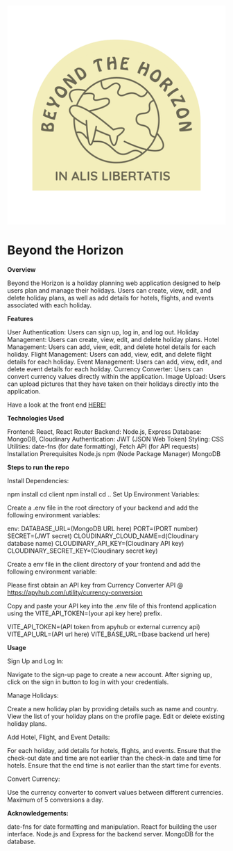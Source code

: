 ![img can't be displayed](src/assets/logo.jpg)


<h1>Beyond the Horizon</h1>

**Overview**

<p>Beyond the Horizon is a holiday planning web application designed to help users plan and manage their holidays. Users can create, view, edit, and delete holiday plans, as well as add details for hotels, flights, and events associated with each holiday.</p>

**Features**

User Authentication: Users can sign up, log in, and log out.
Holiday Management: Users can create, view, edit, and delete holiday plans.
Hotel Management: Users can add, view, edit, and delete hotel details for each holiday.
Flight Management: Users can add, view, edit, and delete flight details for each holiday.
Event Management: Users can add, view, edit, and delete event details for each holiday.
Currency Converter: Users can convert currency values directly within the application.
Image Upload: Users can upload pictures that they have taken on their holidays directly into the application.

Have a look at the front end <a href="https://beyond-the-horizon-fe.vercel.app/">HERE!</a>

**Technologies Used**

Frontend: React, React Router
Backend: Node.js, Express
Database: MongoDB, Cloudinary
Authentication: JWT (JSON Web Token)
Styling: CSS
Utilities: date-fns (for date formatting), Fetch API (for API requests)
Installation
Prerequisites
Node.js
npm (Node Package Manager)
MongoDB


**Steps to run the repo**

Install Dependencies:

npm install
cd client
npm install
cd ..
Set Up Environment Variables:

Create a .env file in the root directory of your backend and add the following environment variables:

env:
DATABASE_URL=(MongoDB URL here)
PORT=(PORT number)
SECRET=(JWT secret)
CLOUDINARY_CLOUD_NAME=d(Cloudinary database name)
CLOUDINARY_API_KEY=(Cloudinary API key)
CLOUDINARY_SECRET_KEY=(Cloudinary secret key)

Create a env file in the client directory of your frontend and add the following environment variable:

Please first obtain an API key from Currency Converter API @ https://apyhub.com/utility/currency-conversion

Copy and paste your API key into the .env file of this frontend application using the VITE_API_TOKEN=(your api key here) prefix.

VITE_API_TOKEN=(API token from apyhub or external currency api)
VITE_API_URL=(API url here)
VITE_BASE_URL=(base backend url here)


**Usage**

Sign Up and Log In:

Navigate to the sign-up page to create a new account.
After signing up, click on the sign in button to log in with your credentials.

Manage Holidays:

Create a new holiday plan by providing details such as name and country.
View the list of your holiday plans on the profile page.
Edit or delete existing holiday plans.

Add Hotel, Flight, and Event Details:

For each holiday, add details for hotels, flights, and events.
Ensure that the check-out date and time are not earlier than the check-in date and time for hotels.
Ensure that the end time is not earlier than the start time for events.

Convert Currency:

Use the currency converter to convert values between different currencies.
Maximum of 5 conversions a day.

**Acknowledgements:**

date-fns for date formatting and manipulation.
React for building the user interface.
Node.js and Express for the backend server.
MongoDB for the database.
